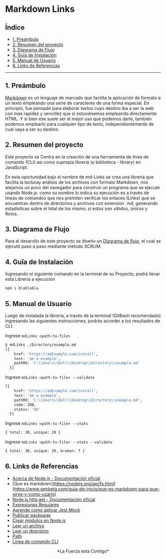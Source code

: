 # Markdown Links

## Índice

* [1. Preámbulo](#1-preámbulo)
* [2. Resumen del proyecto](#2-resumen-del-proyecto)
* [3. Diagrama de Flujo](#3-Diagrama-de-Flujo)
* [4. Guîa de Instalaciòn](#4-Guìa-de-Instalaciòn)
* [5. Manual de Usuario](#5-Manual-de-Usuario)
* [6. Links de Referencias](#6-Links-de-Referencias)
***

## 1. Preámbulo

[Markdown](https://es.wikipedia.org/wiki/Markdown) es un lenguaje de marcado que facilita la aplicación de formato a un texto empleando una serie de caracteres de una forma especial. En principio, fue pensado para elaborar textos cuyo destino iba a ser la web con más rapidez y sencillez que si estuviésemos empleando directamente HTML. Y si bien ese suele ser el mejor uso que podemos darle, también podemos emplearlo para cualquier tipo de texto, independientemente de cual vaya a ser su destino.

## 2. Resumen del proyecto

Este proyecto se Centra en la creaciòn de una herramienta de línea de comando (CLI) así como supropia librería (o biblioteca - library) en JavaScript.

En esta oportunidad bajo el nombre de md-Links se crea una librería que facilita la lecturay análisis de los archivos con formato Markdown, nos alejamos un poco del navegador para construir un programa que se ejecute usando Node.js. como su nombre lo indica su ejecuciòn es a travès de lineas de comandos que nos premiten verificar los enlaces (Links) que se encuentran dentro de directorios y archivos con extension .md, generando estadisticas sobre el total de los mismo, si estos son vâlidos, ùnicos y Rotos.

## 3. Diagrama de Flujo

Para el desarollo de este proyecto se diseño un [Diagrama de flujo](https://github.com/HicoTico/DEV005-md-links/blob/main/_Diagrama%20de%20flujo-mdlinks.png), el cual se ejecutò paso a paso mediante mètodo SCRUM.

## 4. Guîa de Instalaciòn

Ingresando el siguiente comando en la terminal de su Proyecto, podrà llevar esta Libreria a ejecuciòn
```sh
npm i blablabla
```
## 5. Manual de Usuario
Luego de instalada la libreria, a travès de la terminal (GitBash recomendado) ingresando las siguientes instrucciones, podràs acceder a los resultados de CLI:

Ingrese `mdLinks <path-to-file>`
 
```sh
$ mdLinks ./Directory/example.md 
[{
    href: 'https://amExample.com/install',
    text: 'am a example',
    pathMd: 'C:\\Users\\Dell\\Desktop\\Directory\\example.md'
  }]
```
Ingrese `mdLinks <path-to-file> --validate`
 
```sh
[{
    href: 'https://amExample.com/install',
    text: 'am a example',
    pathMd: 'C:\\Users\\Dell\\Desktop\\Directory\\example.md',
    code: 200,
    status: 'OK'
  }]
```
Ingrese `mdLinks <path-to-file> --stats`
```sh
{ total: 30, unique: 28 }
```
Ingrese `mdLinks <path-to-file> --stats --validate`
```sh
{ total: 30, unique: 28, broken: 7 }
```
## 6. Links de Referencias

* [Acerca de Node.js - Documentación oficial](https://nodejs.org/es/about/)
* [Que es markdown](https://nodejs.org/api/fs.html](https://www.genbeta.com/guia-de-inicio/que-es-markdown-para-que-sirve-y-como-usarlo)
* [Node.js http.get - Documentación oficial](https://nodejs.org/api/http.html#http_http_get_options_callback)
* [Expresiones Regulares](https://regexr.com/)
* [Aprende como aplicar Jest Mock](https://developero.io/blog/jest-mock-module-function-class-promises-axios-y-mas)
* [Publicar packpage](https://docs.npmjs.com/getting-started/publishing-npm-packages)
* [Crear módulos en Node.js](https://docs.npmjs.com/getting-started/publishing-npm-packages)
* [Leer un archivo](https://nodejs.org/api/fs.html#fs_fs_readfile_path_options_callback)
* [Leer un directorio](https://nodejs.org/api/fs.html#fs_fs_readdir_path_options_callback)
* [Path](https://nodejs.org/api/path.html)
* [Linea de comando CLI](https://medium.com/netscape/a-guide-to-create-a-nodejs-command-line-package-c2166ad0452e)


<center>*La Fuerza esta Contigo*</center>
